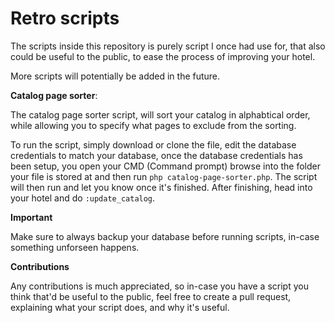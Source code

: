 # Retro scripts

The scripts inside this repository is purely script I once had use for, that also could be useful to the public, to ease the process of improving your hotel.

More scripts will potentially be added in the future.


**Catalog page sorter**:

The catalog page sorter script, will sort your catalog in alphabtical order, while allowing you to specify what pages to exclude from the sorting.

To run the script, simply download or clone the file, edit the database credentials to match your database, once the database credentials has been setup, you open your CMD (Command prompt) browse into the folder your file is stored at and then run ``php catalog-page-sorter.php``. The script will then run and let you know once it's finished. After finishing, head into your hotel and do ``:update_catalog``.


**Important**

Make sure to always backup your database before running scripts, in-case something unforseen happens.

**Contributions**

Any contributions is much appreciated, so in-case you have a script you think that'd be useful to the public, feel free to create a pull request, explaining what your script does, and why it's useful.
